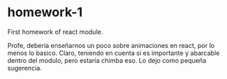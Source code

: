 # homework-1
First homework of react module.

Profe, debería enseñarnos un poco sobre animaciones en react, por lo menos lo basico. Claro, teniendo en cuenta si es importante y abarcable dentro del modulo, pero estaría chimba eso. Lo dejo como pequeña sugerencia.
